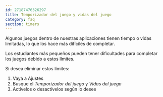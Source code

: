 ```yaml
---
id: 27187476326297
title: Temporizador del juego y vidas del juego
category: faq
section: timers
---
```


Algunos juegos dentro de nuestras aplicaciones tienen tiempo o vidas limitadas, lo que los hace más difíciles de completar.

Los estudiantes más pequeños pueden tener dificultades para completar los juegos debido a estos límites.

Si desea eliminar estos límites:

1. Vaya a Ajustes
2. Busque el _Temporizador del juego_ y _Vidas del juego_
3. Actívelos o desactívelos según lo desee

